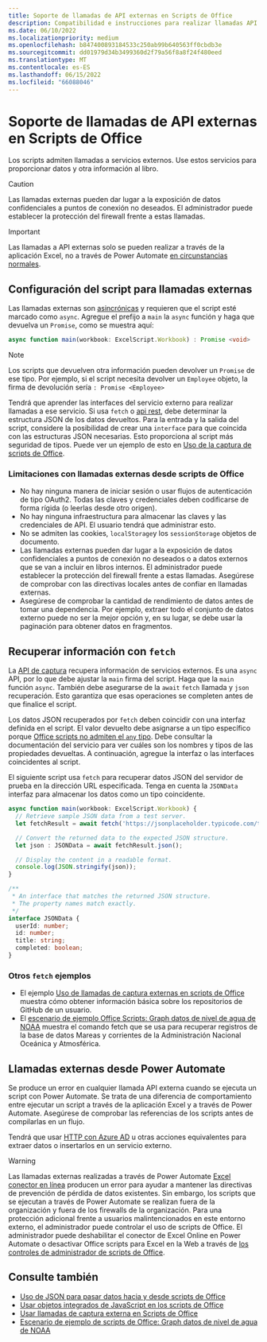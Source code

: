 ```yaml
---
title: Soporte de llamadas de API externas en Scripts de Office
description: Compatibilidad e instrucciones para realizar llamadas API externas en un script de Office.
ms.date: 06/10/2022
ms.localizationpriority: medium
ms.openlocfilehash: b847400893184533c250ab99b640563ff0cbdb3e
ms.sourcegitcommit: dd01979d34b3499360d2f79a56f8a8f24f480eed
ms.translationtype: MT
ms.contentlocale: es-ES
ms.lasthandoff: 06/15/2022
ms.locfileid: "66088046"
---
```

# <a name="external-api-call-support-in-office-scripts"></a>Soporte de llamadas de API externas en Scripts de Office

Los scripts admiten llamadas a servicios externos. Use estos servicios para proporcionar datos y otra información al libro.

> [!CAUTION]
> Las llamadas externas pueden dar lugar a la exposición de datos confidenciales a puntos de conexión no deseados. El administrador puede establecer la protección del firewall frente a estas llamadas.

> [!IMPORTANT]
> Las llamadas a API externas solo se pueden realizar a través de la aplicación Excel, no a través de Power Automate [en circunstancias normales](#external-calls-from-power-automate).

## <a name="configure-your-script-for-external-calls"></a>Configuración del script para llamadas externas

Las llamadas externas son [asincrónicas](https://developer.mozilla.org/docs/Learn/JavaScript/Asynchronous/Async_await) y requieren que el script esté marcado como `async`. Agregue el prefijo a `main` la `async` función y haga que devuelva un `Promise`, como se muestra aquí:

```typescript
async function main(workbook: ExcelScript.Workbook) : Promise <void>
```

> [!NOTE]
> Los scripts que devuelven otra información pueden devolver un `Promise` de ese tipo. Por ejemplo, si el script necesita devolver un `Employee` objeto, la firma de devolución sería `: Promise <Employee>`

Tendrá que aprender las interfaces del servicio externo para realizar llamadas a ese servicio. Si usa `fetch` o [api rest](https://wikipedia.org/wiki/Representational_state_transfer), debe determinar la estructura JSON de los datos devueltos. Para la entrada y la salida del script, considere la posibilidad de crear una `interface` para que coincida con las estructuras JSON necesarias. Esto proporciona al script más seguridad de tipos. Puede ver un ejemplo de esto en [Uso de la captura de scripts de Office](../resources/samples/external-fetch-calls.md).

### <a name="limitations-with-external-calls-from-office-scripts"></a>Limitaciones con llamadas externas desde scripts de Office

* No hay ninguna manera de iniciar sesión o usar flujos de autenticación de tipo OAuth2. Todas las claves y credenciales deben codificarse de forma rígida (o leerlas desde otro origen).
* No hay ninguna infraestructura para almacenar las claves y las credenciales de API. El usuario tendrá que administrar esto.
* No se admiten las cookies, `localStorage`y los `sessionStorage` objetos de documento.
* Las llamadas externas pueden dar lugar a la exposición de datos confidenciales a puntos de conexión no deseados o a datos externos que se van a incluir en libros internos. El administrador puede establecer la protección del firewall frente a estas llamadas. Asegúrese de comprobar con las directivas locales antes de confiar en llamadas externas.
* Asegúrese de comprobar la cantidad de rendimiento de datos antes de tomar una dependencia. Por ejemplo, extraer todo el conjunto de datos externo puede no ser la mejor opción y, en su lugar, se debe usar la paginación para obtener datos en fragmentos.

## <a name="retrieve-information-with-fetch"></a>Recuperar información con `fetch`

La [API de captura](https://developer.mozilla.org/docs/Web/API/Fetch_API) recupera información de servicios externos. Es una `async` API, por lo que debe ajustar la `main` firma del script. Haga que la `main` función `async`. También debe asegurarse de la `await` `fetch` llamada y `json` recuperación. Esto garantiza que esas operaciones se completen antes de que finalice el script.

Los datos JSON recuperados por `fetch` deben coincidir con una interfaz definida en el script. El valor devuelto debe asignarse a un tipo específico porque [Office scripts no admiten el `any` tipo](typescript-restrictions.md#no-any-type-in-office-scripts). Debe consultar la documentación del servicio para ver cuáles son los nombres y tipos de las propiedades devueltas. A continuación, agregue la interfaz o las interfaces coincidentes al script.

El siguiente script usa `fetch` para recuperar datos JSON del servidor de prueba en la dirección URL especificada. Tenga en cuenta la `JSONData` interfaz para almacenar los datos como un tipo coincidente.

```TypeScript
async function main(workbook: ExcelScript.Workbook) {
  // Retrieve sample JSON data from a test server.
  let fetchResult = await fetch('https://jsonplaceholder.typicode.com/todos/1');

  // Convert the returned data to the expected JSON structure.
  let json : JSONData = await fetchResult.json();

  // Display the content in a readable format.
  console.log(JSON.stringify(json));
}

/**
 * An interface that matches the returned JSON structure.
 * The property names match exactly.
 */
interface JSONData {
  userId: number;
  id: number;
  title: string;
  completed: boolean;
}
```

### <a name="other-fetch-samples"></a>Otros `fetch` ejemplos

* El ejemplo [Uso de llamadas de captura externas en scripts de Office](../resources/samples/external-fetch-calls.md) muestra cómo obtener información básica sobre los repositorios de GitHub de un usuario.
* El [escenario de ejemplo Office Scripts: Graph datos de nivel de agua de NOAA](../resources/scenarios/noaa-data-fetch.md) muestra el comando fetch que se usa para recuperar registros de la base de datos Mareas y corrientes de la Administración Nacional Oceánica y Atmosférica.

## <a name="external-calls-from-power-automate"></a>Llamadas externas desde Power Automate

Se produce un error en cualquier llamada API externa cuando se ejecuta un script con Power Automate. Se trata de una diferencia de comportamiento entre ejecutar un script a través de la aplicación Excel y a través de Power Automate. Asegúrese de comprobar las referencias de los scripts antes de compilarlas en un flujo.

Tendrá que usar [HTTP con Azure AD](/connectors/webcontents/) u otras acciones equivalentes para extraer datos o insertarlos en un servicio externo.

> [!WARNING]
> Las llamadas externas realizadas a través de Power Automate [Excel conector en línea](/connectors/excelonlinebusiness) producen un error para ayudar a mantener las directivas de prevención de pérdida de datos existentes. Sin embargo, los scripts que se ejecutan a través de Power Automate se realizan fuera de la organización y fuera de los firewalls de la organización. Para una protección adicional frente a usuarios malintencionados en este entorno externo, el administrador puede controlar el uso de scripts de Office. El administrador puede deshabilitar el conector de Excel Online en Power Automate o desactivar Office scripts para Excel en la Web a través de [los controles de administrador de scripts de Office](/microsoft-365/admin/manage/manage-office-scripts-settings).

## <a name="see-also"></a>Consulte también

* [Uso de JSON para pasar datos hacia y desde scripts de Office](use-json.md)
* [Usar objetos integrados de JavaScript en los scripts de Office](javascript-objects.md)
* [Usar llamadas de captura externa en Scripts de Office](../resources/samples/external-fetch-calls.md)
* [Escenario de ejemplo de scripts de Office: Graph datos de nivel de agua de NOAA](../resources/scenarios/noaa-data-fetch.md)
